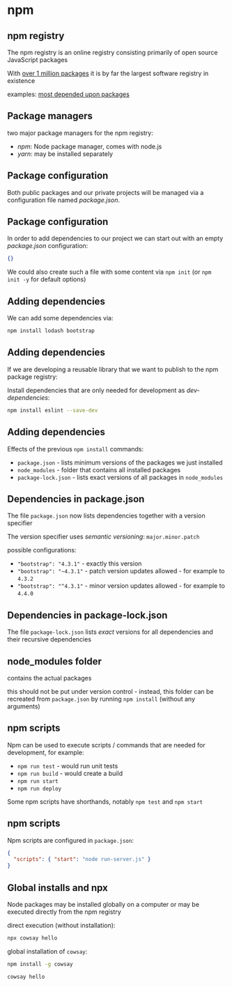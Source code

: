 # npm

## npm registry

The npm registry is an online registry consisting primarily of open source JavaScript packages

With [over 1 million packages](http://www.modulecounts.com/) it is by far the largest software registry in existence

examples: [most depended upon packages](https://www.npmjs.com/browse/depended)

## Package managers

two major package managers for the npm registry:

- _npm_: Node package manager, comes with node.js
- _yarn_: may be installed separately

## Package configuration

Both public packages and our private projects will be managed via a configuration file named _package.json_.

## Package configuration

In order to add dependencies to our project we can start out with an empty _package.json_ configuration:

```json
{}
```

We could also create such a file with some content via `npm init` (or `npm init -y` for default options)

## Adding dependencies

We can add some dependencies via:

```bash
npm install lodash bootstrap
```

## Adding dependencies

If we are developing a reusable library that we want to publish to the npm package registry:

Install dependencies that are only needed for development as _dev-dependencies_:

```bash
npm install eslint --save-dev
```

## Adding dependencies

Effects of the previous `npm install` commands:

- `package.json` - lists minimum versions of the packages we just installed
- `node_modules` - folder that contains all installed packages
- `package-lock.json` - lists exact versions of all packages in `node_modules`

## Dependencies in package.json

The file `package.json` now lists dependencies together with a version specifier

The version specifier uses _semantic versioning_: `major.minor.patch`

possible configurations:

- `"bootstrap": "4.3.1"` - exactly this version
- `"bootstrap": "~4.3.1"` - patch version updates allowed - for example to `4.3.2`
- `"bootstrap": "^4.3.1"` - minor version updates allowed - for example to `4.4.0`

## Dependencies in package-lock.json

The file `package-lock.json` lists _exact_ versions for all dependencies and their recursive dependencies

## node_modules folder

contains the actual packages

this should not be put under version control - instead, this folder can be recreated from `package.json` by running `npm install` (without any arguments)

## npm scripts

Npm can be used to execute scripts / commands that are needed for development, for example:

- `npm run test` - would run unit tests
- `npm run build` - would create a build
- `npm run start`
- `npm run deploy`

Some npm scripts have shorthands, notably `npm test` and `npm start`

## npm scripts

Npm scripts are configured in `package.json`:

```json
{
  "scripts": { "start": "node run-server.js" }
}
```

## Global installs and npx

Node packages may be installed globally on a computer or may be executed directly from the npm registry

direct execution (without installation):

```bash
npx cowsay hello
```

global installation of `cowsay`:

```bash
npm install -g cowsay

cowsay hello
```
